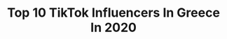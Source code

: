 ---
title: Top 10 TikTok Influencers In Greece In 2020
description: >-
  Find top TikTok influencers in Greece in 2020. Most popular hashtags: #fyp #greece #foryou.
platform: TikTok
hits: 282
text_top: Identify the top-rated TikTok profiles on inBeat.
text_bottom: Our platform has 282 TikTok influencers like this in Greece for you to contact.
profiles:
  - username: "shajarabbas240"
    fullname: >-
      murshad 005 gurop
    bio: >-
      
    location: "Greece"
    followers: 4470
    engagement: 5349
    commentsToLikes: 0.167474
    id: ckad8vi07atcx0i78ciipipr9
    verified: false
    hashtags: "#duet, #stitch"
  - username: "itsan_na"
    fullname: >-
      💚
    bio: >-
      13 y/o 2/7 🥳 4k?
    location: "Greece"
    followers: 3539
    engagement: 3350
    commentsToLikes: 0.082943
    id: cka9lhnlg253w0i784zo7tjqw
    verified: false
    hashtags: "#youarebeautiful, #ilovemybody, #fyp, #celebritycrush"
  - username: "manitarimelenexarhka"
    fullname: >-
      ΓΕΙΑ ΣΟΥ ΜΠΡΟ😌
    bio: >-
      #19❤️⛓️ 🇦🇺🇬🇷
    location: "Greece"
    followers: 3969
    engagement: 3119
    commentsToLikes: 0.081603
    id: ckbevlkb1f5mg0j23c7qn1u52
    verified: false
    hashtags: "#mpesforoyou, #foryoupage, #virall, #tiktokgreece"
  - username: "grxsquad"
    fullname: >-
      🄶🅁🅇 🅂🅀🅄🄰🄳
    bio: >-
      14 Members
    location: "Greece"
    followers: 1955
    engagement: 2941
    commentsToLikes: 0.149338
    id: ck8rs64hkxdim0j785wffcv10
    verified: false
    hashtags: "#foryoupage, #greece, #foryou, #dance"
  - username: "silia_37"
    fullname: >-
      🍭✨❤️
    bio: >-
      Don't be shy puss this button↖️ 🎂24/7🥳 3030 beautiful friends💗🥺
    location: "Greece"
    followers: 3031
    engagement: 2933
    commentsToLikes: 0.082721
    id: ckc3dzslvzaj80j23kb7inhpu
    verified: false
    hashtags: "#timewarpscan"
  - username: "findlifeandgetoutofhere"
    fullname: >-
      ✨ XEZEIS ✨
    bio: >-
      antziagaphmouelaparemeapodww
    location: "Greece"
    followers: 2396
    engagement: 2909
    commentsToLikes: 0.205401
    id: cka83sqh2qdcn0i78a4ejwuh3
    verified: false
    hashtags: "#foryouu, #fy, #gamidia, #fyy"
  - username: "priencejahid71"
    fullname: >-
      Jahid71
    bio: >-
      💜💜 greece🇧🇩🇬🇷❤🌹💜💜🎂🎂🎂🎂7july 🎂 birthday🎂🎂🎂
    location: "Greece"
    followers: 13600
    engagement: 2756
    commentsToLikes: 0.209989
    id: ckbbnlviebnfh0j23t1zh76f8
    verified: false
    hashtags: "#gr, #jahid71, #mona71, #greece"
  - username: "xara_xaroula_.23"
    fullname: >-
      Μόνο το #23✌️❤️👉👈
    bio: >-
      LiveGreece🇬🇷 Instagrm:xaroula_23📲 Make me famous👉👈🥺 13/7🍰❤️
    location: "Greece"
    followers: 42400
    engagement: 2737
    commentsToLikes: 0.049393
    id: ckbeq8jyg7see0j236wxqi7p7
    verified: false
    hashtags: "#pov, #kotopoulakiamou, #instagram, #foryou"
  - username: "king.arif1"
    fullname: >-
      arif ahmed "
    bio: >-
      arif_ahmed
    location: "Greece"
    followers: 11800
    engagement: 2675
    commentsToLikes: 0.116740
    id: cka8h1v5e90hx0i787dim1s64
    verified: false
    hashtags: "#duet"
  - username: "shadow.bonnie.love.me"
    fullname: >-
      🌹🎄Mrs.s.bunny🌹🎄
    bio: >-
      s.bonniexkaty ft.freddyxkaty b.freddyxkaty ft.freddyxft.foxy s.bonniexlolbit💜🖤
    location: "Greece"
    followers: 5983
    engagement: 2648
    commentsToLikes: 0.089113
    id: cka88q2ivc6x40i78fs8fhf9w
    verified: false
    hashtags: "#blacktimefreddyxkaty, #zodiacsigns, #shadowbonniexkaty, #catnoir"
---
